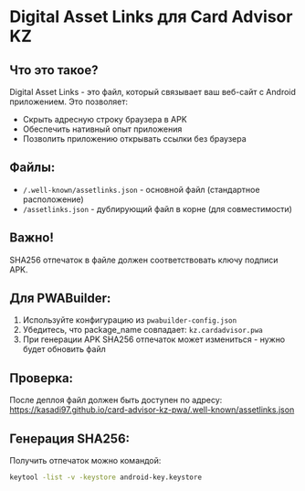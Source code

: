 # Digital Asset Links для Card Advisor KZ

## Что это такое?
Digital Asset Links - это файл, который связывает ваш веб-сайт с Android приложением. Это позволяет:
- Скрыть адресную строку браузера в APK
- Обеспечить нативный опыт приложения
- Позволить приложению открывать ссылки без браузера

## Файлы:
- `/.well-known/assetlinks.json` - основной файл (стандартное расположение)
- `/assetlinks.json` - дублирующий файл в корне (для совместимости)

## Важно!
SHA256 отпечаток в файле должен соответствовать ключу подписи APK. 

## Для PWABuilder:
1. Используйте конфигурацию из `pwabuilder-config.json`
2. Убедитесь, что package_name совпадает: `kz.cardadvisor.pwa`
3. При генерации APK SHA256 отпечаток может измениться - нужно будет обновить файл

## Проверка:
После деплоя файл должен быть доступен по адресу:
https://kasadi97.github.io/card-advisor-kz-pwa/.well-known/assetlinks.json

## Генерация SHA256:
Получить отпечаток можно командой:
```bash
keytool -list -v -keystore android-key.keystore
```